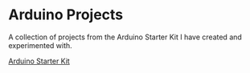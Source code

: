 # Arduino Projects

A collection of projects from the Arduino Starter Kit I have created and experimented with.

[Arduino Starter Kit](https://www.arduino.cc/en/Main/ArduinoStarterKit/)
